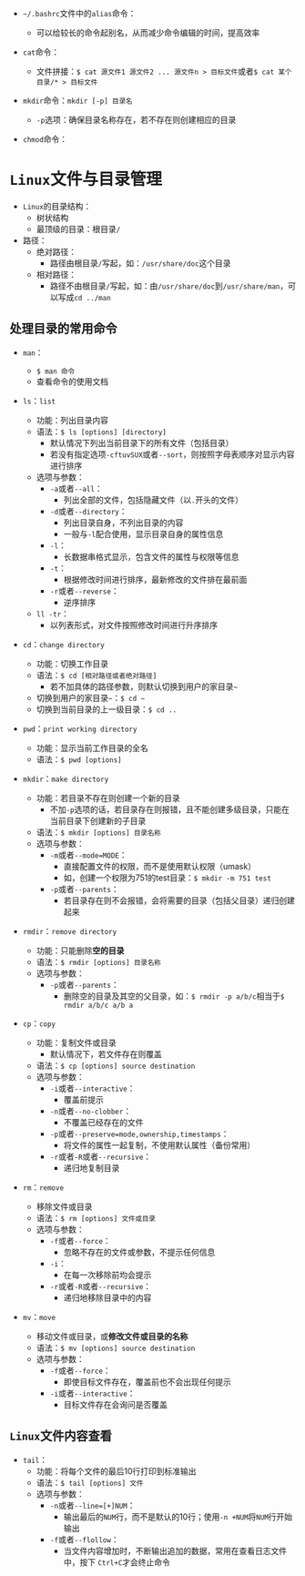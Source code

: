 * `~/.bashrc`文件中的`alias`命令：
  * 可以给较长的命令起别名，从而减少命令编辑的时间，提高效率


* `cat`命令：
  * 文件拼接：`$ cat 源文件1 源文件2 ... 源文件n > 目标文件`或者`$ cat 某个目录/* > 目标文件`




* `mkdir`命令：`mkdir [-p] 目录名`
  * `-p`选项：确保目录名称存在，若不存在则创建相应的目录




* `chmod`命令：



# `Linux`文件与目录管理
* `Linux`的目录结构：
  * 树状结构
  * 最顶级的目录：根目录`/`
* 路径：
  * 绝对路径：
    * 路径由根目录`/`写起，如：`/usr/share/doc`这个目录
  * 相对路径：
    * 路径不由根目录`/`写起，如：由`/usr/share/doc`到`/usr/share/man`，可以写成`cd ../man`

## 处理目录的常用命令
* `man`：
  * `$ man 命令`
  * 查看命令的使用文档

* `ls`：`list`
  * 功能：列出目录内容
  * 语法：`$ ls [options] [directory]`
    * 默认情况下列出当前目录下的所有文件（包括目录）
    * 若没有指定选项`-cftuvSUX`或者`--sort`，则按照字母表顺序对显示内容进行排序
  * 选项与参数：
    * `-a`或者`--all`：
      * 列出全部的文件，包括隐藏文件（以`.`开头的文件）
    * `-d`或者`--directory`：
      * 列出目录自身，不列出目录的内容
      * 一般与`-l`配合使用，显示目录自身的属性信息
    * `-l`：
      * 长数据串格式显示，包含文件的属性与权限等信息
    * `-t`：
      * 根据修改时间进行排序，最新修改的文件排在最前面
    * `-r`或者`--reverse`：
      * 逆序排序
  * `ll -tr`：
    * 以列表形式，对文件按照修改时间进行升序排序
  
* `cd`：`change directory`
  * 功能：切换工作目录
  * 语法：`$ cd [相对路径或者绝对路径]`
    * 若不加具体的路径参数，则默认切换到用户的家目录`~`
  * 切换到用户的家目录`~`：`$ cd ~`
  * 切换到当前目录的上一级目录：`$ cd ..`
 
* `pwd`：`print working directory`
  * 功能：显示当前工作目录的全名
  * 语法：`$ pwd [options]`

* `mkdir`：`make directory`
  * 功能：若目录不存在则创建一个新的目录
    * 不加`-p`选项的话，若目录存在则报错，且不能创建多级目录，只能在当前目录下创建新的子目录
  * 语法：`$ mkdir [options] 目录名称`
  * 选项与参数：
    * `-m`或者`--mode=MODE`：
      * 直接配置文件的权限，而不是使用默认权限（umask）
      * 如，创建一个权限为751的test目录：`$ mkdir -m 751 test`
    * `-p`或者`--parents`：
      * 若目录存在则不会报错，会将需要的目录（包括父目录）递归创建起来

* `rmdir`：`remove directory`
  * 功能：只能删除**空的目录**
  * 语法：`$ rmdir [options] 目录名称`
  * 选项与参数：
    * `-p`或者`--parents`：
      * 删除空的目录及其空的父目录，如：`$ rmdir -p a/b/c`相当于`$ rmdir a/b/c a/b a`

* `cp`：`copy`
  * 功能：复制文件或目录
    * 默认情况下，若文件存在则覆盖
  * 语法：`$ cp [options] source destination`
  * 选项与参数：
    * `-i`或者`--interactive`：
      * 覆盖前提示
    * `-n`或者`--no-clobber`：
      * 不覆盖已经存在的文件
    * `-p`或者`--preserve=mode,ownership,timestamps`：
      * 将文件的属性一起复制，不使用默认属性（备份常用）
    * `-r`或者`-R`或者`--recursive`：
      * 递归地复制目录

* `rm`：`remove`
  * 移除文件或目录
  * 语法：`$ rm [options] 文件或目录`
  * 选项与参数：
    * `-f`或者`--force`：
      * 忽略不存在的文件或参数，不提示任何信息
    * `-i`：
      * 在每一次移除前均会提示
    * `-r`或者`-R`或者`--recursive`：
      * 递归地移除目录中的内容

* `mv`：`move`
  * 移动文件或目录，或**修改文件或目录的名称**
  * 语法：`$ mv [options] source destination`
  * 选项与参数：
    * `-f`或者`--force`：
      * 即使目标文件存在，覆盖前也不会出现任何提示
    * `-i`或者`--interactive`：
      * 目标文件存在会询问是否覆盖
      
## `Linux`文件内容查看
* `tail`：
  * 功能：将每个文件的最后10行打印到标准输出
  * 语法：`$ tail [options] 文件`
  * 选项与参数：
    * `-n`或者`--line=[+]NUM`：
      * 输出最后的`NUM`行，而不是默认的10行；使用`-n +NUM`将`NUM`行开始输出
    * `-f`或者`--flollow`：
      * 当文件内容增加时，不断输出追加的数据，常用在查看日志文件中，按下 `Ctrl+C`才会终止命令
      
